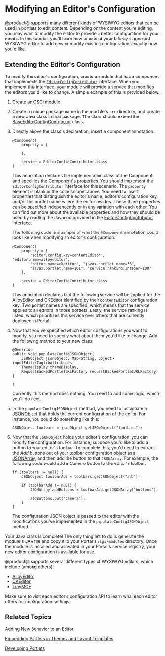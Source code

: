 # Modifying an Editor's Configuration [](id=modifying-an-editors-configuration)

@product@ supports many different kinds of WYSIWYG editors that can be used in
portlets to edit content. Depending on the content you're editing, you may want
to modify the editor to provide a better configuration for your needs. In this
tutorial, you'll learn how to extend your Liferay supported WYSIWYG editor to
add new or modify existing configurations exactly how you'd like.

## Extending the Editor's Configuration [](id=extending-the-editors-configuration)

To modify the editor's configuration, create a module that has a component that
implements the
[`EditorConfigContributor`](@platform-ref@/7.0-latest/javadocs/portal-kernel/com/liferay/portal/kernel/editor/configuration/EditorConfigContributor.html)
interface. When you implement this interface, your module will provide a service
that modifies the editors you'd like to change. A simple example of this is
provided below.

1.  [Create an OSGi module](/develop/tutorials/-/knowledge_base/7-0/starting-module-development#creating-a-module).

2.  Create a unique package name in the module's `src` directory, and create a
    new Java class in that package. The class should extend the
    [BaseEditorConfigContributor](@platform-ref@/7.0-latest/javadocs/portal-kernel/com/liferay/portal/kernel/editor/configuration/BaseEditorConfigContributor.html)
    class.

3.  Directly above the class's declaration, insert a component annotation:

        @Component(
            property = {

            },

            service = EditorConfigContributor.class
        )

    This annotation declares the implementation class of the Component and
    specifies the Component's properties. You should implement the
    `EditorConfigContributor` interface for this scenario. The `property`
    element is blank in the code snippet above. You need to insert properties
    that distinguish the editor's name, editor's configuration key, and/or the
    portlet name where the editor resides. These three properties can be
    specified independently or in any variation with each other. You can find
    out more about the available properties and how they should be used by
    reading the Javadoc provided in the
    [EditorConfigContributor](@platform-ref@/7.0-latest/javadocs/portal-kernel/com/liferay/portal/kernel/editor/configuration/EditorConfigContributor.html)
    interface.

    <!-- Change the Javadoc link above to the Javadoc listed on
    docs.liferay.com, when 7.0 Javadoc is available. -Cody -->

    The following code is a sample of what the `@Component` annotation could
    look like when modifying an editor's configuration:

        @Component(
            property = {
                "editor.config.key=contentEditor", "editor.name=alloyeditor",
                "editor.name=ckeditor", "javax.portlet.name=33",
                "javax.portlet.name=161", "service.ranking:Integer=100"
            },
			
            service = EditorConfigContributor.class
        )

    This annotation declares that the following service will be applied for the
    AlloyEditor and CKEditor identified by their `contentEditor` configuration
    key. Two portlet names are specified, which means that the service applies
    to all editors in those portlets. Lastly, the service ranking is listed,
    which prioritizes this service over others that are currently deployed in
    Portal.

4.  Now that you've specified which editor configurations you want to modify, you
    need to specify what about them you'd like to change. Add the following
    method to your new class:

        @Override
        public void populateConfigJSONObject(
            JSONObject jsonObject, Map<String, Object> inputEditorTaglibAttributes,
            ThemeDisplay themeDisplay,
            RequestBackedPortletURLFactory requestBackedPortletURLFactory) {

        }

    Currently, this method does nothing. You need to add some logic, which
    you'll do next.

5.  In the `populateConfigJSONObject` method, you need to instantiate a
    [JSONObject](@platform-ref@/7.0-latest/javadocs/portal-kernel/com/liferay/portal/kernel/json/JSONObject.html)
    that holds the current configuration of the editor. For instance, you could
    do something like this:

        JSONObject toolbars = jsonObject.getJSONObject("toolbars");

6.  Now that the `JSONObject` holds your editor's configuration, you can modify
    the configuration. For instance, suppose you'd like to add a button to your
    editor's toolbar. To complete this, you'd need to extract the *Add* buttons
    out of your toolbar configuration object as a
    [JSONArray](@platform-ref@/7.0-latest/javadocs/portal-kernel/com/liferay/portal/kernel/json/JSONArray.html),
    and then add the button to that `JSONArray`. For example, the following code 
    would add a *Camera* button to the editor's toolbar:

        if (toolbars != null) {
            JSONObject toolbarAdd = toolbars.getJSONObject("add");

            if (toolbarAdd != null) {
                JSONArray addButtons = toolbarAdd.getJSONArray("buttons");

                addButtons.put("camera");
            }
        }

    The configuration JSON object is passed to the editor with the modifications
    you've implemented in the `populateConfigJSONObject` method.

Your Java class is complete! The only thing left to do is generate the module's
JAR file and copy it to your Portal's `osgi/modules` directory. Once the module
is installed and activated in your Portal's service registry, your new editor
configuration is available for use.

@product@ supports several different types of WYSIWYG editors, which include
(among others):

- [AlloyEditor](http://alloyeditor.com/api/)
- [CKEditor](http://docs.ckeditor.com/#!/api/CKEDITOR.config)
- [TinyMCE](http://www.tinymce.com/wiki.php/Configuration)

Make sure to visit each editor's configuration API to learn what each editor
offers for configuration settings.

## Related Topics [](id=related-topics)

[Adding New Behavior to an Editor](/develop/tutorials/-/knowledge_base/7-0/adding-new-behavior-to-an-editor)

[Embedding Portlets in Themes and Layout Templates](/develop/tutorials/-/knowledge_base/7-0/embedding-portlets-in-themes-and-layout-templates)

[Developing Portlets](/develop/tutorials/-/knowledge_base/7-0/portlets)
